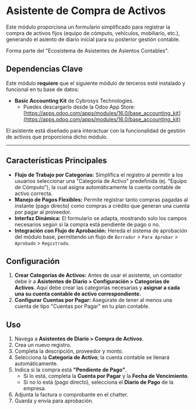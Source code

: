 # Asistente de Compra de Activos

Este módulo proporciona un formulario simplificado para registrar la compra de activos fijos (equipo de cómputo, vehículos, mobiliario, etc.), generando el asiento de diario inicial para su posterior gestión contable.

Forma parte del "Ecosistema de Asistentes de Asientos Contables".

## Dependencias Clave

Este módulo **requiere** que el siguiente módulo de terceros esté instalado y funcional en tu base de datos:

* **Basic Accounting Kit** de Cybrosys Technologies.
  * Puedes descargarlo desde la Odoo App Store: [https://apps.odoo.com/apps/modules/16.0/base_accounting_kit](https://apps.odoo.com/apps/modules/16.0/base_accounting_kit)

El asistente está diseñado para interactuar con la funcionalidad de gestión de activos que proporciona dicho módulo.

---

## Características Principales

* **Flujo de Trabajo por Categorías:** Simplifica el registro al permitir a los usuarios seleccionar una "Categoría de Activo" predefinida (ej. "Equipo de Cómputo"), la cual asigna automáticamente la cuenta contable de activo correcta.
* **Manejo de Pagos Flexibles:** Permite registrar tanto compras pagadas al instante (pago directo) como compras a crédito que generan una cuenta por pagar al proveedor.
* **Interfaz Dinámica:** El formulario se adapta, mostrando solo los campos necesarios según si la compra está pendiente de pago o no.
* **Integración con Flujo de Aprobación:** Hereda el sistema de aprobación del módulo base, permitiendo un flujo de `Borrador` > `Para Aprobar` > `Aprobado` > `Registrado`.

## Configuración

1. **Crear Categorías de Activos:** Antes de usar el asistente, un contador debe ir a **Asistentes de Diario > Configuración > Categorías de Activos**. Aquí debe crear las categorías necesarias y **asignar a cada una su cuenta contable de activo correspondiente.**
2. **Configurar Cuentas por Pagar:** Asegúrate de tener al menos una cuenta de tipo "Cuentas por Pagar" en tu plan contable.

## Uso

1. Navega a **Asistentes de Diario > Compra de Activos**.
2. Crea un nuevo registro.
3. Completa la descripción, proveedor y monto.
4. Selecciona la **Categoría de Activo**; la cuenta contable se llenará automáticamente.
5. Indica si la compra está **"Pendiente de Pago"**.
    * Si lo está, completa la **Cuenta por Pagar** y la **Fecha de Vencimiento**.
    * Si no lo está (pago directo), selecciona el **Diario de Pago** de la empresa.
6. Adjunta la factura o comprobante en el chatter.
7. Guarda y envía para aprobación.
